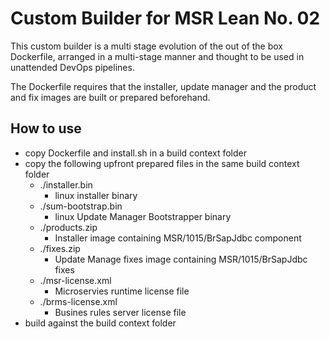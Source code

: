 # Custom Builder for MSR Lean No. 02

This custom builder is a multi stage evolution of the out of the box Dockerfile, arranged in a multi-stage manner and thought to be used in unattended DevOps pipelines.

The Dockerfile requires that the installer, update manager and the product and fix images are built or prepared beforehand.

## How to use

- copy Dockerfile and install.sh in a build context folder
- copy the following upfront prepared files in the same build context folder
  - ./installer.bin
    - linux installer binary
  - ./sum-bootstrap.bin
    - linux Update Manager Bootstrapper binary
  - ./products.zip
    - Installer image containing MSR/1015/BrSapJdbc component
  - ./fixes.zip
    - Update Manage fixes image containing MSR/1015/BrSapJdbc fixes
  - ./msr-license.xml
    - Microservies runtime license file
  - ./brms-license.xml
    - Busines rules server license file
- build against the build context folder

